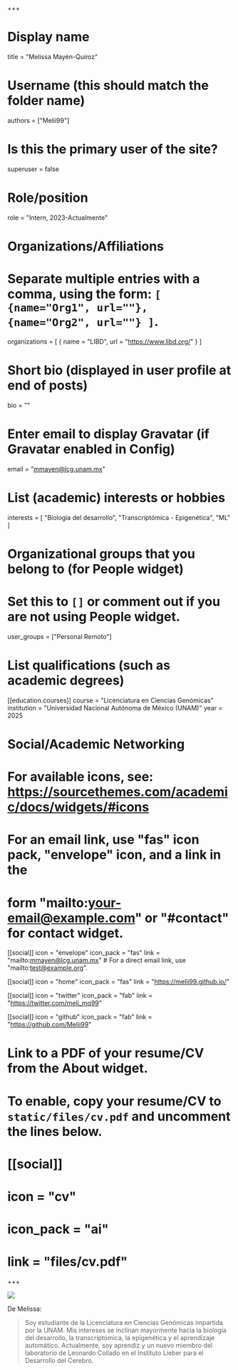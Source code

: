 +++
# Display name
title = "Melissa Mayén-Quiroz"

# Username (this should match the folder name)
authors = ["Melii99"]

# Is this the primary user of the site?
superuser = false

# Role/position
role = "Intern, 2023-Actualmente"

# Organizations/Affiliations
#   Separate multiple entries with a comma, using the form: `[ {name="Org1", url=""}, {name="Org2", url=""} ]`.
organizations = [ { name = "LIBD", url = "https://www.libd.org/" } ]

# Short bio (displayed in user profile at end of posts)
bio = ""

# Enter email to display Gravatar (if Gravatar enabled in Config)
email = "mmayen@lcg.unam.mx"

# List (academic) interests or hobbies
interests = [
  "Biología del desarrollo",
  "Transcriptómica - Epigenética",
  "ML"
]

# Organizational groups that you belong to (for People widget)
#   Set this to `[]` or comment out if you are not using People widget.
user_groups = ["Personal Remoto"]

# List qualifications (such as academic degrees)
[[education.courses]]
  course = "Licenciatura en Ciencias Genómicas"
  institution = "Universidad Nacional Autónoma de México (UNAM)"
  year = 2025
  
# Social/Academic Networking
# For available icons, see: https://sourcethemes.com/academic/docs/widgets/#icons
#   For an email link, use "fas" icon pack, "envelope" icon, and a link in the
#   form "mailto:your-email@example.com" or "#contact" for contact widget.

[[social]]
  icon = "envelope"
  icon_pack = "fas"
  link = "mailto:mmayen@lcg.unam.mx"  # For a direct email link, use "mailto:test@example.org".
  
[[social]]
  icon = "home"
  icon_pack = "fas"
  link = "https://melii99.github.io/"

[[social]]
  icon = "twitter"
  icon_pack = "fab"
  link = "https://twitter.com/meli_mq99"

[[social]]
  icon = "github"
  icon_pack = "fab"
  link = "https://github.com/Melii99"
  
  
# Link to a PDF of your resume/CV from the About widget.
# To enable, copy your resume/CV to `static/files/cv.pdf` and uncomment the lines below.
# [[social]]
#   icon = "cv"
#   icon_pack = "ai"
#   link = "files/cv.pdf"

+++

![](http://ghchart.rshah.org/DA2536/Melii99.svg)

De Melissa:

> Soy estudiante de la Licenciatura en Ciencias Genómicas impartida por la UNAM. Mis intereses se inclinan mayormente hacia la biología del desarrollo, la transcriptómica, la epigenética y el aprendizaje automático. Actualmente, soy aprendiz y un nuevo miembro del laboratorio de Leonardo Collado en el Instituto Lieber para el Desarrollo del Cerebro.
